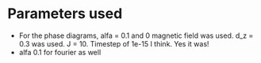 # Parameters used
- For the phase diagrams, alfa = 0.1 and 0 magnetic field was used. d_z = 0.3 was used. J = 10. Timestep of 1e-15 I think. Yes it was!
- alfa 0.1 for fourier as well